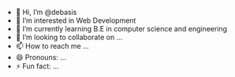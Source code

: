 - 👋 Hi, I’m @debasis 
- 👀 I’m interested in Web Development
- 🌱 I’m currently learning B.E in computer science and engineering
- 💞️ I’m looking to collaborate on ...
- 📫 How to reach me ...
- 😄 Pronouns: ...
- ⚡ Fun fact: ...

<!---
debasisankit/debasisankit is a ✨ special ✨ repository because its `README.md` (this file) appears on your GitHub profile.
You can click the Preview link to take a look at your changes.
--->
